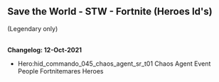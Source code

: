 <h2>Save the World - STW - Fortnite (Heroes Id's)</h2>(Legendary only)<br><br>






<b>Changelog: 12-Oct-2021</b>
+ Hero:hid_commando_045_chaos_agent_sr_t01	Chaos Agent		Event People	Fortnitemares Heroes
